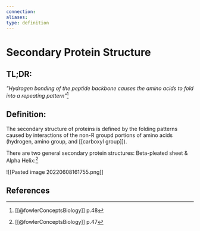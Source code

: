 ```yaml
---
connection:
aliases: 
type: definition
---
```


# Secondary Protein Structure

## TL;DR:
*"Hydrogen bonding of the peptide backbone causes the amino acids to fold into a repeating pattern"*[^1]

## Definition:
The secondary structure of proteins is defined by the folding patterns caused by interactions of the non-R groupd portions of amino acids (hydrogen, amino group, and [[carboxyl group]]).

There are two general secondary protein structures: Beta-pleated sheet & Alpha Helix:[^2]

![[Pasted image 20220608161755.png]]

## References

[^1]: [[@fowlerConceptsBiology]] p.48
[^2]: [[@fowlerConceptsBiology]] p.47